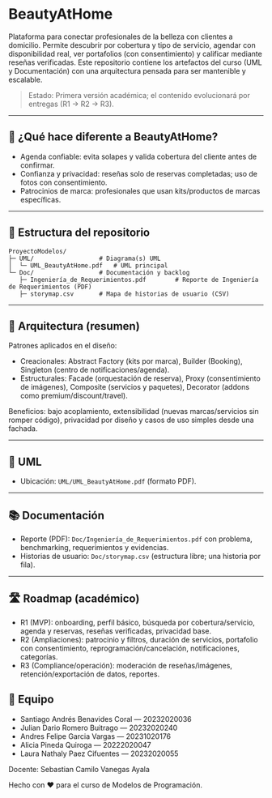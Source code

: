# BeautyAtHome

Plataforma para conectar profesionales de la belleza con clientes a domicilio. Permite descubrir por cobertura y tipo de servicio, agendar con disponibilidad real, ver portafolios (con consentimiento) y calificar mediante reseñas verificadas. Este repositorio contiene los artefactos del curso (UML y Documentación) con una arquitectura pensada para ser mantenible y escalable.

> Estado: Primera versión académica; el contenido evolucionará por entregas (R1 → R2 → R3).

---

## 🔎 ¿Qué hace diferente a BeautyAtHome?
- Agenda confiable: evita solapes y valida cobertura del cliente antes de confirmar.
- Confianza y privacidad: reseñas solo de reservas completadas; uso de fotos con consentimiento.
- Patrocinios de marca: profesionales que usan kits/productos de marcas específicas.

---

## 📁 Estructura del repositorio

```
ProyectoModelos/
├─ UML/                  # Diagrama(s) UML
│  └─ UML_BeautyAtHome.pdf   # UML principal
└─ Doc/                  # Documentación y backlog
   ├─ Ingeniería_de_Requerimientos.pdf        # Reporte de Ingeniería de Requerimientos (PDF)
   ├─ storymap.csv       # Mapa de historias de usuario (CSV)
```

---

## 🧠 Arquitectura (resumen)
Patrones aplicados en el diseño:
- Creacionales: Abstract Factory (kits por marca), Builder (Booking), Singleton (centro de notificaciones/agenda).
- Estructurales: Facade (orquestación de reserva), Proxy (consentimiento de imágenes), Composite (servicios y paquetes), Decorator (addons como premium/discount/travel).

Beneficios: bajo acoplamiento, extensibilidad (nuevas marcas/servicios sin romper código), privacidad por diseño y casos de uso simples desde una fachada.

---

## 🧩 UML
- Ubicación: `UML/UML_BeautyAtHome.pdf` (formato PDF). 
---

## 📚 Documentación
- Reporte (PDF): `Doc/Ingeniería_de_Requerimientos.pdf` con problema, benchmarking, requerimientos y evidencias.
- Historias de usuario: `Doc/storymap.csv` (estructura libre; una historia por fila). 

---

## 🛣️ Roadmap (académico)
- R1 (MVP): onboarding, perfil básico, búsqueda por cobertura/servicio, agenda y reservas, reseñas verificadas, privacidad base.
- R2 (Ampliaciones): patrocinio y filtros, duración de servicios, portafolio con consentimiento, reprogramación/cancelación, notificaciones, categorías.
- R3 (Compliance/operación): moderación de reseñas/imágenes, retención/exportación de datos, reportes.


## 👥 Equipo
- Santiago Andrés Benavides Coral — 20232020036
- Julian Dario Romero Buitrago — 20232020240
- Andres Felipe Garcia Vargas — 20231020176
- Alicia Pineda Quiroga — 20222020047
- Laura Nathaly Paez Cifuentes — 20232020055

Docente: Sebastian Camilo Vanegas Ayala

Hecho con ❤️ para el curso de Modelos de Programación.